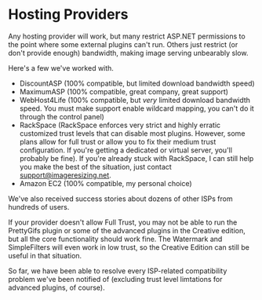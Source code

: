 
# Hosting Providers

Any hosting provider will work, but many restrict ASP.NET permissions to the point where some external plugins can't run. Others just restrict (or don't provide enough) bandwidth, making image serving unbearably slow. 

Here's a few we've worked with.

* DiscountASP (100% compatible, but limited download bandwidth speed)
* MaximumASP (100% compatible, great company, great support)
* WebHost4Life (100% compatible,  but *very* limited download bandwidth speed. You must make support enable wildcard mapping, you can't do it through the control panel)
* RackSpace (RackSpace enforces very strict and highly erratic customized trust levels that can disable most plugins. However, some plans allow for full trust or allow you to fix their medium trust configuration. If you're getting a dedicated or virtual server, you'll probably be fine). If you're already stuck with RackSpace, I can still help you make the best of the situation, just contact support@imageresizing.net.
* Amazon EC2 (100% compatible, my personal choice)

We've also received success stories about dozens of other ISPs from hundreds of users. 

If your provider doesn't allow Full Trust, you may not be able to run the PrettyGifs plugin or some of the advanced plugins in the Creative edition, but all the core functionality should work fine. The Watermark and SimpleFilters will even work in low trust, so the Creative Edition can still be useful in that situation.

So far, we have  been able to resolve every ISP-related compatibility problem we've been notified of (excluding trust level limtations for advanced plugins, of course).

